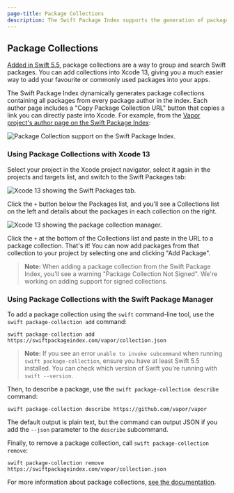 ```yaml
---
page-title: Package Collections
description: The Swift Package Index supports the generation of package collections.
---
```


## Package Collections

[Added in Swift 5.5](https://swift.org/blog/package-collections/), package collections are a way to group and search Swift packages. You can add collections into Xcode 13, giving you a much easier way to add your favourite or commonly used packages into your apps.

The Swift Package Index dynamically generates package collections containing all packages from every package author in the index. Each author page includes a "Copy Package Collection URL" button that copies a link you can directly paste into Xcode. For example, from the [Vapor project's author page on the Swift Package Index](/vapor):

<picture class="shadow">
  <source srcset="/images/author-page-vapor-packages~dark.png" media="(prefers-color-scheme: dark)">
  <img src="/images/author-page-vapor-packages~light.png" alt="Package Collection support on the Swift Package Index.">
</picture>

### Using Package Collections with Xcode 13

Select your project in the Xcode project navigator, select it again in the projects and targets list, and switch to the Swift Packages tab:

<picture>
  <source srcset="/images/xcode-13-swift-packages-tab~dark.png" media="(prefers-color-scheme: dark)">
  <img src="/images/xcode-13-swift-packages-tab~light.png" alt="Xcode 13 showing the Swift Packages tab.">
</picture>

Click the `+` button below the Packages list, and you'll see a Collections list on the left and details about the packages in each collection on the right.

<picture>
  <source srcset="/images/xcode-13-package-collections~dark.png" media="(prefers-color-scheme: dark)">
  <img src="/images/xcode-13-package-collections~light.png" alt="Xcode 13 showing the package collection manager.">
</picture>

Click the `+` at the bottom of the Collections list and paste in the URL to a package collection. That's it! You can now add packages from that collection to your project by selecting one and clicking "Add Package".

> **Note:** When adding a package collection from the Swift Package Index, you'll see a warning "Package Collection Not Signed". We're working on adding support for signed collections.

### Using Package Collections with the Swift Package Manager

To add a package collection using the `swift` command-line tool, use the `swift package-collection add` command:

```
swift package-collection add https://swiftpackageindex.com/vapor/collection.json
```

> **Note:** If you see an error `unable to invoke subcommand` when running `swift package-collection`, ensure you have at least Swift 5.5 installed. You can check which version of Swift you're running with `swift --version`.

Then, to describe a package, use the `swift package-collection describe` command:

```
swift package-collection describe https://github.com/vapor/vapor
```

The default output is plain text, but the command can output JSON if you add the `--json` parameter to the `describe` subcommand.

Finally, to remove a package collection, call `swift package-collection remove`:

```
swift package-collection remove https://swiftpackageindex.com/vapor/collection.json
```

For more information about package collections, [see the documentation](https://github.com/apple/swift-package-manager/blob/main/Documentation/PackageCollections.md).
